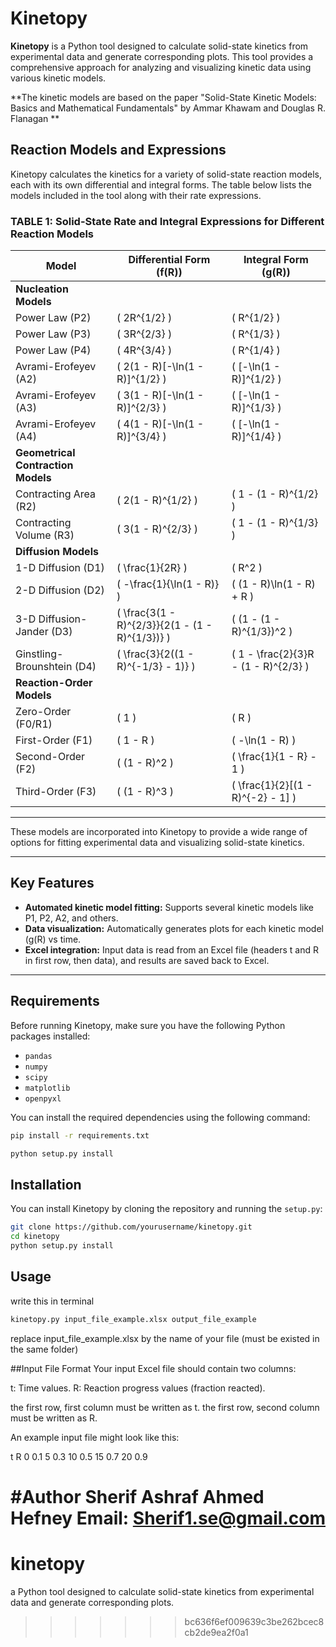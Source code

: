 # Kinetopy

**Kinetopy** is a Python tool designed to calculate solid-state kinetics from experimental data and generate corresponding plots. This tool provides a comprehensive approach for analyzing and visualizing kinetic data using various kinetic models.

**The kinetic models are based on the paper "Solid-State Kinetic Models: Basics and Mathematical Fundamentals" by Ammar Khawam and Douglas R. Flanagan **

## Reaction Models and Expressions

Kinetopy calculates the kinetics for a variety of solid-state reaction models, each with its own differential and integral forms. The table below lists the models included in the tool along with their rate expressions.

### TABLE 1: Solid-State Rate and Integral Expressions for Different Reaction Models

| **Model**                         | **Differential Form (f(R))**                | **Integral Form (g(R))**                     |
|------------------------------------|---------------------------------------------|----------------------------------------------|
| **Nucleation Models**              |                                             |                                              |
| Power Law (P2)                     | \( 2R^{1/2} \)                              | \( R^{1/2} \)                                |
| Power Law (P3)                     | \( 3R^{2/3} \)                              | \( R^{1/3} \)                                |
| Power Law (P4)                     | \( 4R^{3/4} \)                              | \( R^{1/4} \)                                |
| Avrami-Erofeyev (A2)               | \( 2(1 - R)[-\ln(1 - R)]^{1/2} \)           | \( [-\ln(1 - R)]^{1/2} \)                    |
| Avrami-Erofeyev (A3)               | \( 3(1 - R)[-\ln(1 - R)]^{2/3} \)           | \( [-\ln(1 - R)]^{1/3} \)                    |
| Avrami-Erofeyev (A4)               | \( 4(1 - R)[-\ln(1 - R)]^{3/4} \)           | \( [-\ln(1 - R)]^{1/4} \)                    |
| **Geometrical Contraction Models** |                                             |                                              |
| Contracting Area (R2)              | \( 2(1 - R)^{1/2} \)                        | \( 1 - (1 - R)^{1/2} \)                      |
| Contracting Volume (R3)            | \( 3(1 - R)^{2/3} \)                        | \( 1 - (1 - R)^{1/3} \)                      |
| **Diffusion Models**               |                                             |                                              |
| 1-D Diffusion (D1)                 | \( \frac{1}{2R} \)                          | \( R^2 \)                                    |
| 2-D Diffusion (D2)                 | \( -\frac{1}{\ln(1 - R)} \)                 | \( (1 - R)\ln(1 - R) + R \)                  |
| 3-D Diffusion-Jander (D3)          | \( \frac{3(1 - R)^{2/3}}{2(1 - (1 - R)^{1/3})} \) | \( (1 - (1 - R)^{1/3})^2 \)              |
| Ginstling-Brounshtein (D4)         | \( \frac{3}{2((1 - R)^{-1/3} - 1)} \)       | \( 1 - \frac{2}{3}R - (1 - R)^{2/3} \)       |
| **Reaction-Order Models**          |                                             |                                              |
| Zero-Order (F0/R1)                 | \( 1 \)                                     | \( R \)                                      |
| First-Order (F1)                   | \( 1 - R \)                                 | \( -\ln(1 - R) \)                            |
| Second-Order (F2)                  | \( (1 - R)^2 \)                             | \( \frac{1}{1 - R} - 1 \)                    |
| Third-Order (F3)                   | \( (1 - R)^3 \)                             | \( \frac{1}{2}[(1 - R)^{-2} - 1] \)          |

---

These models are incorporated into Kinetopy to provide a wide range of options for fitting experimental data and visualizing solid-state kinetics.


---

## Key Features
- **Automated kinetic model fitting:** Supports several kinetic models like P1, P2, A2, and others.
- **Data visualization:** Automatically generates plots for each kinetic model (g(R) vs time.
- **Excel integration:** Input data is read from an Excel file (headers t and R in first row, then data), and results are saved back to Excel.

---

## Requirements
Before running Kinetopy, make sure you have the following Python packages installed:
- `pandas`
- `numpy`
- `scipy`
- `matplotlib`
- `openpyxl`

You can install the required dependencies using the following command:

```bash
pip install -r requirements.txt

python setup.py install

```


## Installation

You can install Kinetopy by cloning the repository and running the `setup.py`:

```bash
git clone https://github.com/yourusername/kinetopy.git
cd kinetopy
python setup.py install
```
## Usage
write this in terminal

```bash
kinetopy.py input_file_example.xlsx output_file_example
```

replace input_file_example.xlsx by the name of your file (must be existed in the same folder)

##Input File Format
Your input Excel file should contain two columns:

t: Time values.
R: Reaction progress values (fraction reacted).

the first row, first column must be written as t.
the first row, second column must be written as R.

An example input file might look like this:

t    R
0    0.1
5    0.3
10   0.5
15   0.7
20   0.9

#Author
Sherif Ashraf Ahmed Hefney
Email: Sherif1.se@gmail.com
=======
# kinetopy
a Python tool designed to calculate solid-state kinetics from experimental data and generate corresponding plots.
>>>>>>> bc636f6ef009639c3be262bcec8cb2de9ea2f0a1
